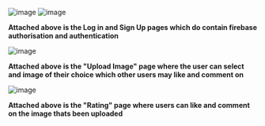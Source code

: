 ![image](https://github.com/user-attachments/assets/ae412256-6072-476e-a8ed-409253518512)    ![image](https://github.com/user-attachments/assets/f1e7aea1-22eb-4219-8293-6f26188e38b2)


**Attached above is the Log in and Sign Up pages which do contain firebase authorisation and authentication**


![image](https://github.com/user-attachments/assets/dbc6187f-3dcd-4727-98dc-fbb63044aa79)


**Attached above is the "Upload Image" page where the user can select and image of their choice which other users may like and comment on**

![image](https://github.com/user-attachments/assets/cebba7b9-d670-40a5-935a-4f0d080551ea)

**Attached above is the "Rating" page where users can like and comment on the image thats been uploaded**
